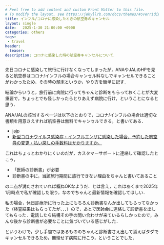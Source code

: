 ```yaml
---
# Feel free to add content and custom Front Matter to this file.
# To modify the layout, see https://jekyllrb.com/docs/themes/#overriding-theme-defaults
title: インフル/コロナに感染したときの航空券のキャンセル
layout: single
date:   2025-1-30 21:00:00 +0900
categories: others
tags:
 - travel
header:
  teaser:
description: コロナに感染した時の航空券キャンセルについて．
---
```


先日コロナに感染して旅行に行けなくなってしまったが，ANAやJALのHPを見ると航空券はコロナ/インフルの場合キャンセル料なしでキャンセルできることがわかったため，その時の顛末というか，やり方を簡単に記す．

結論からいうと，旅行前に病院に行ってちゃんと診断をもらっておくことが大変重要で，ちょっとでも怪しかったらとりあえず病院に行け，ということになると思う．

ANA/JALの該当するページは以下のとおりで，コロナ/インフルの場合は適切な書類を用意さえすれば航空券は無料でキャンセルできる，と書いてある．

- [jajp](https://ana-support.my.site.com/jajp/s/article/answers000022683ja)
- [新型コロナウイルス感染症・インフルエンザに感染した場合、予約した航空券の変更・払い戻しの手数料はかかりますか。](https://faq.jal.co.jp/app/answers/detail/a_id/28771/~/%E6%96%B0%E5%9E%8B%E3%82%B3%E3%83%AD%E3%83%8A%E3%82%A6%E3%82%A4%E3%83%AB%E3%82%B9%E6%84%9F%E6%9F%93%E7%97%87%E3%83%BB%E3%82%A4%E3%83%B3%E3%83%95%E3%83%AB%E3%82%A8%E3%83%B3%E3%82%B6%E3%81%AB%E6%84%9F%E6%9F%93%E3%81%97%E3%81%9F%E5%A0%B4%E5%90%88%E3%80%81%E4%BA%88%E7%B4%84%E3%81%97%E3%81%9F%E8%88%AA%E7%A9%BA%E5%88%B8%E3%81%AE%E5%A4%89%E6%9B%B4%E3%83%BB%E6%89%95%E3%81%84%E6%88%BB%E3%81%97%E3%81%AE%E6%89%8B%E6%95%B0%E6%96%99%E3%81%AF%E3%81%8B%E3%81%8B%E3%82%8A%E3%81%BE%E3%81%99%E3%81%8B%E3%80%82)

これはちょっとわかりにくいのだが，カスタマーサポートに連絡して確認したところ，

- 「医師の診断書」が必要
- 診断書の中に，当該旅行期間に旅行できない理由をちゃんと書いてあること

の二点が満たされていれば概ねOKなようだ．とは言え，これはあくまで2025年1月時点で私が確認した限り，なのでちゃんと最新情報を確認してほしい．

私の場合，休日診療所に行った上にもちろん診断書なんか出してもらってなかった（検査結果はもらってたが．．．）ので，あとで医師会に連絡して診断書を出してもらった．電話したら結構その手の問い合わせが来ているらしかったので，みんな後から診断書が必要なことに気づいている感じがした．

というわけで，少し手間ではあるもののちゃんと診断書さえ出して貰えばタダでキャンセルできるため，無理せず病院に行こう，ということでした．
